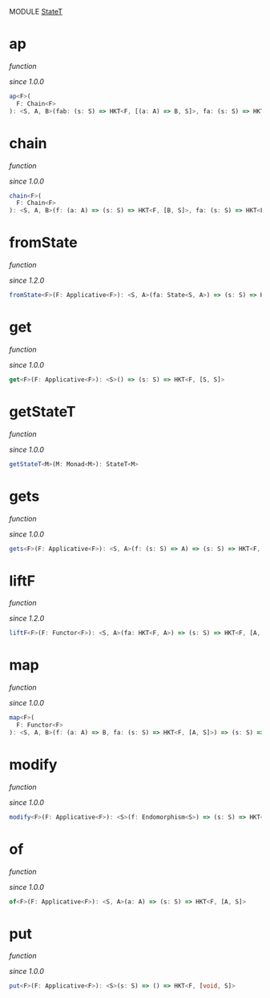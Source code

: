 MODULE [StateT](https://github.com/gcanti/fp-ts/blob/master/src/StateT.ts)

# ap

_function_

_since 1.0.0_

```ts
ap<F>(
  F: Chain<F>
): <S, A, B>(fab: (s: S) => HKT<F, [(a: A) => B, S]>, fa: (s: S) => HKT<F, [A, S]>) => (s: S) => HKT<F, [B, S]>
```

# chain

_function_

_since 1.0.0_

```ts
chain<F>(
  F: Chain<F>
): <S, A, B>(f: (a: A) => (s: S) => HKT<F, [B, S]>, fa: (s: S) => HKT<F, [A, S]>) => (s: S) => HKT<F, [B, S]>
```

# fromState

_function_

_since 1.2.0_

```ts
fromState<F>(F: Applicative<F>): <S, A>(fa: State<S, A>) => (s: S) => HKT<F, [A, S]>
```

# get

_function_

_since 1.0.0_

```ts
get<F>(F: Applicative<F>): <S>() => (s: S) => HKT<F, [S, S]>
```

# getStateT

_function_

_since 1.0.0_

```ts
getStateT<M>(M: Monad<M>): StateT<M>
```

# gets

_function_

_since 1.0.0_

```ts
gets<F>(F: Applicative<F>): <S, A>(f: (s: S) => A) => (s: S) => HKT<F, [A, S]>
```

# liftF

_function_

_since 1.2.0_

```ts
liftF<F>(F: Functor<F>): <S, A>(fa: HKT<F, A>) => (s: S) => HKT<F, [A, S]>
```

# map

_function_

_since 1.0.0_

```ts
map<F>(
  F: Functor<F>
): <S, A, B>(f: (a: A) => B, fa: (s: S) => HKT<F, [A, S]>) => (s: S) => HKT<F, [B, S]>
```

# modify

_function_

_since 1.0.0_

```ts
modify<F>(F: Applicative<F>): <S>(f: Endomorphism<S>) => (s: S) => HKT<F, [void, S]>
```

# of

_function_

_since 1.0.0_

```ts
of<F>(F: Applicative<F>): <S, A>(a: A) => (s: S) => HKT<F, [A, S]>
```

# put

_function_

_since 1.0.0_

```ts
put<F>(F: Applicative<F>): <S>(s: S) => () => HKT<F, [void, S]>
```
